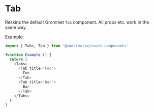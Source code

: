 # Tab

Reskins the default Grommet `Tab` component. All props etc. work in the same way.

Example:

```js
import { Tabs, Tab } from '@zooniverse/react-components'

function Example () {
  return (
    <Tabs>
      <Tab title='Foo'>
        Foo
      </Tab>
      <Tab title='Bar'>
        Bar
      </Tab>
    </Tabs>
  )
}

```
